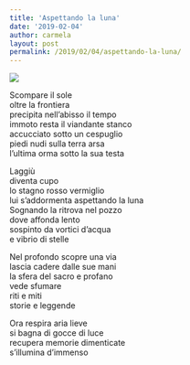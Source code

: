```yaml
---
title: 'Aspettando la luna'
date: '2019-02-04'
author: carmela
layout: post
permalink: /2019/02/04/aspettando-la-luna/
---
```


![](/assets/img/2019/12/luna-01-scaled.jpg)

Scompare il sole  
oltre la frontiera  
precipita nell’abisso il tempo   
immoto resta il viandante stanco  
accucciato sotto un cespuglio  
piedi nudi sulla terra arsa   
l’ultima orma sotto la sua testa

Laggiù  
diventa cupo  
lo stagno rosso vermiglio  
lui s’addormenta aspettando la luna  
Sognando la ritrova nel pozzo  
dove affonda lento  
sospinto da vortici d’acqua   
e vibrio di stelle

Nel profondo scopre una via   
lascia cadere dalle sue mani   
la sfera del sacro e profano  
vede sfumare   
riti e miti  
storie e leggende

Ora respira aria lieve  
si bagna di gocce di luce   
recupera memorie dimenticate  
s’illumina d’immenso